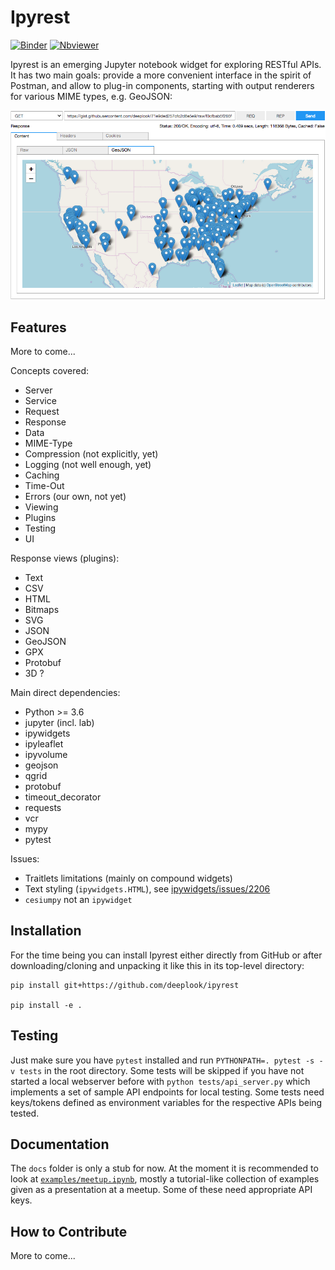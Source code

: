 # Ipyrest

[![Binder](https://mybinder.org/badge_logo.svg)](http://beta.mybinder.org/v2/gh/deeplook/ipyrest/master) 
[![Nbviewer](https://github.com/jupyter/design/blob/master/logos/Badges/nbviewer_badge.svg)](http://nbviewer.jupyter.org/github/deeplook/ipyrest/tree/master/)

Ipyrest is an emerging Jupyter notebook widget for exploring RESTful APIs. It has two main goals: provide a more convenient interface in the spirit of Postman, and allow to plug-in components, starting with output renderers for various MIME types, e.g. GeoJSON:

![banner](images/banner.png "")

Features
--------

More to come...

Concepts covered:

- Server
- Service
- Request
- Response
- Data
- MIME-Type
- Compression (not explicitly, yet)
- Logging (not well enough, yet)
- Caching
- Time-Out
- Errors (our own, not yet)
- Viewing
- Plugins
- Testing
- UI

Response views (plugins):

- Text
- CSV
- HTML
- Bitmaps
- SVG
- JSON
- GeoJSON
- GPX
- Protobuf
- 3D ?

Main direct dependencies:

- Python >= 3.6
- jupyter (incl. lab)
- ipywidgets
- ipyleaflet
- ipyvolume
- geojson
- qgrid
- protobuf
- timeout_decorator
- requests
- vcr
- mypy
- pytest

Issues:

- Traitlets limitations (mainly on compound widgets)
- Text styling (`ipywidgets.HTML`), see [ipywidgets/issues/2206](https://github.com/jupyter-widgets/ipywidgets/issues/2206)
- `cesiumpy` not an `ipywidget`

Installation
------------

For the time being you can install Ipyrest either directly from GitHub or after downloading/cloning and unpacking it like this in its top-level directory:

```
pip install git+https://github.com/deeplook/ipyrest

pip install -e .
```

Testing
-------

Just make sure you have `pytest` installed and run `PYTHONPATH=. pytest -s -v tests` in the root directory. Some tests will be skipped if you have not started a local webserver before with  `python tests/api_server.py` which implements a set of sample API endpoints for local testing. Some tests need keys/tokens defined as environment variables for the respective APIs being tested.

Documentation
-------------

The `docs` folder is only a stub for now. At the moment it is recommended to look at [`examples/meetup.ipynb`](examples/meetup.ipynb), mostly a tutorial-like collection of examples given as a presentation at a meetup. Some of these need appropriate API keys.

How to Contribute
-----------------

More to come...
